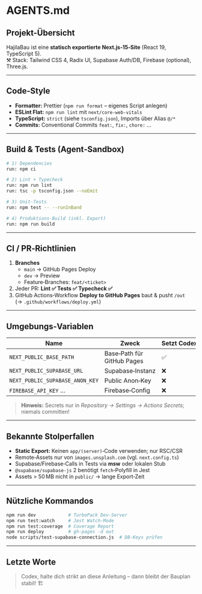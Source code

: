 # AGENTS.md

## Projekt-Übersicht
HajilaBau ist eine **statisch exportierte Next.js‑15‑Site** (React 19, TypeScript 5).  
⚒️ Stack: Tailwind CSS 4, Radix UI, Supabase Auth/DB, Firebase (optional), Three.js.

---

## Code‑Style
- **Formatter:** Prettier (`npm run format` – eigenes Script anlegen)
- **ESLint Flat:** `npm run lint` mit `next/core-web-vitals`
- **TypeScript:** `strict` (siehe `tsconfig.json`), Imports über Alias `@/*`
- **Commits:** Conventional Commits `feat:`, `fix:`, `chore:` …

---

## Build & Tests (Agent‑Sandbox)
```bash
# 1) Dependencies
run: npm ci

# 2) Lint + Typecheck
run: npm run lint
run: tsc -p tsconfig.json --noEmit

# 3) Unit‑Tests
run: npm test -- --runInBand

# 4) Produktions‑Build (inkl. Export)
run: npm run build
```

---

## CI / PR‑Richtlinien
1. **Branches**  
   - `main` → GitHub Pages Deploy  
   - `dev` → Preview  
   - Feature‑Branches: `feat/<ticket>`  
2. Jeder PR: **Lint ✅ Tests ✅ Typecheck ✅**  
3. GitHub Actions‑Workflow **Deploy to GitHub Pages** baut & pusht `/out` (→ `.github/workflows/deploy.yml`)

---

## Umgebungs‑Variablen
| Name | Zweck | Setzt Codex? |
|------|-------|-------------|
| `NEXT_PUBLIC_BASE_PATH` | Base‑Path für GitHub Pages | ✅ |
| `NEXT_PUBLIC_SUPABASE_URL` | Supabase‑Instanz | ❌ |
| `NEXT_PUBLIC_SUPABASE_ANON_KEY` | Public Anon‑Key | ❌ |
| `FIREBASE_API_KEY` … | Firebase‑Config | ❌ |
> **Hinweis:** Secrets nur in *Repository → Settings → Actions Secrets*; niemals committen!

---

## Bekannte Stolperfallen
- **Static Export:** Keinen `app/(server)`‑Code verwenden; nur RSC/CSR
- Remote‑Assets nur von `images.unsplash.com` (vgl. `next.config.ts`)
- Supabase/Firebase‑Calls in Tests via **msw** oder lokalen Stub
- `@supabase/supabase-js` 2 benötigt `fetch`‑Polyfill in Jest
- Assets > 50 MB nicht in `public/` → lange Export‑Zeit

---

## Nützliche Kommandos
```bash
npm run dev            # TurboPack Dev‑Server
npm run test:watch     # Jest Watch‑Mode
npm run test:coverage  # Coverage Report
npm run deploy         # gh‑pages -d out
node scripts/test-supabase-connection.js  # DB‑Keys prüfen
```

---

## Letzte Worte
> Codex, halte dich strikt an diese Anleitung – dann bleibt der Bauplan stabil! 🏗️

